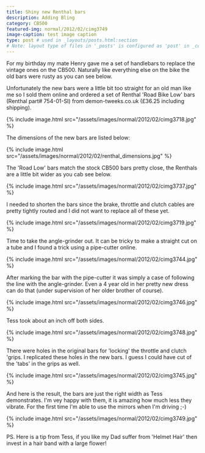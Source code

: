 ```yaml
---
title: Shiny new Renthal bars
description: Adding Bling
category: CB500
featured-img: normal/2012/02/cimg3749
image-caption: test image caption
type: post # used in _layouts/posts.html:section
# Note: layout type of files in '_posts' is configured as 'post' in _config.yml
---
```

For my birthday my mate Henry gave me a set of handlebars to replace the vintage ones on the CB500. Naturally like everything else on the bike the old bars were rusty as you can see below.

Unfortunately the new bars were a little bit too straight for an old man like me so I sold them online and ordered a set of Renthal 'Road Bike Low' bars (Renthal part# 754-01-SI) from demon-tweeks.co.uk (£36.25 including shipping).

{% include image.html src="/assets/images/normal/2012/02/cimg3718.jpg" %}

The dimensions of the new bars are listed below:

{% include image.html src="/assets/images/normal/2012/02/renthal_dimensions.jpg" %}

The 'Road Low' bars match the stock CB500 bars pretty close, the Renthals are a little bit wider as you cab see below.

{% include image.html src="/assets/images/normal/2012/02/cimg3737.jpg" %}

I needed to shorten the bars since the brake, throttle and clutch cables are pretty tightly routed and I did not want to replace all of these yet. 

{% include image.html src="/assets/images/normal/2012/02/cimg3719.jpg" %}

Time to take the angle-grinder out. It can be tricky to make a straight cut on a tube and I found a trick using a pipe-cutter online.

{% include image.html src="/assets/images/normal/2012/02/cimg3744.jpg" %}

After marking the bar with the pipe-cutter it was simply a case of following the line with the angle-grinder. Even a 4 year old in her pretty new dress can do that (under supervision of her older brother of course).

{% include image.html src="/assets/images/normal/2012/02/cimg3746.jpg" %}

Tess took about an inch off both sides.

{% include image.html src="/assets/images/normal/2012/02/cimg3748.jpg" %}

There were holes in the original bars for 'locking' the throttle and clutch 'grips. I replicated these holes in the new bars. I guess I could have cut of the 'tabs' in the grips as well.

{% include image.html src="/assets/images/normal/2012/02/cimg3745.jpg" %}

And here is the result, the bars are just the right width as Tess demonstrates. I'm vey happy with them, it is amazing how much less they vibrate. For the first time I'm able to use the mirrors when I'm driving ;-)

{% include image.html src="/assets/images/normal/2012/02/cimg3749.jpg" %}

PS. Here is a tip from Tess, if you like my Dad suffer from 'Helmet Hair' then invest in a hair band with a large flower!
